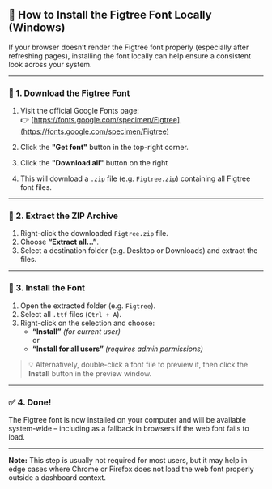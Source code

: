 ## 🧩 How to Install the Figtree Font Locally (Windows)

If your browser doesn’t render the Figtree font properly (especially after refreshing pages), installing the font locally can help ensure a consistent look across your system.

---

### 🔽 1. Download the Figtree Font

1. Visit the official Google Fonts page:  
   👉 [https://fonts.google.com/specimen/Figtree](https://fonts.google.com/specimen/Figtree)

2. Click the **"Get font"** button in the top-right corner.

3. Click the **"Download all"** button on the right

4. This will download a `.zip` file (e.g. `Figtree.zip`) containing all Figtree font files.

---

### 📂 2. Extract the ZIP Archive

1. Right-click the downloaded `Figtree.zip` file.
2. Choose **“Extract all…”**.
3. Select a destination folder (e.g. Desktop or Downloads) and extract the files.

---

### 🧷 3. Install the Font

1. Open the extracted folder (e.g. `Figtree`).
2. Select all `.ttf` files (`Ctrl + A`).
3. Right-click on the selection and choose:
   - **“Install”** *(for current user)*  
   or  
   - **“Install for all users”** *(requires admin permissions)*

> 💡 Alternatively, double-click a font file to preview it, then click the **Install** button in the preview window.

---

### ✅ 4. Done!

The Figtree font is now installed on your computer and will be available system-wide – including as a fallback in browsers if the web font fails to load.

---

**Note:** This step is usually not required for most users, but it may help in edge cases where Chrome or Firefox does not load the web font properly outside a dashboard context.
